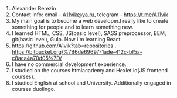1. Alexander Berezin
2. Contact Info: email - A11vik@ya.ru, telegram - https://t.me/A11vik
3. My main goal is to become a web developer.I really like to create something for people
	and to learn something new.
4. I learned HTML, CSS, JS(basic level), SASS preprocessor, BEM, git(basic level), Gulp. Now i'm 	learning React.
5. https://github.com/A1vik?tab=repositories , https://bitbucket.org/%7B6de69697-1ade-412c-bf5a-c8aca4a70d05%7D/
6. I have no commercial development experience.
7. I studied on the courses htmlacademy and Hexlet.io(JS frontend courses).
8. I studied English at school and University. Additionally engaged in courses duolingo.
